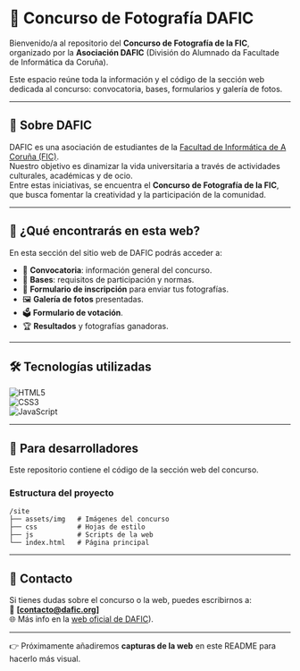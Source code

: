 # 📸 Concurso de Fotografía DAFIC  

Bienvenido/a al repositorio del **Concurso de Fotografía de la FIC**, organizado por la **Asociación DAFIC** (División do Alumnado da Facultade de Informática da Coruña).  

Este espacio reúne toda la información y el código de la sección web dedicada al concurso: convocatoria, bases, formularios y galería de fotos.  

---

## 🎯 Sobre DAFIC  
DAFIC es una asociación de estudiantes de la [Facultad de Informática de A Coruña (FIC)](https://www.fic.udc.es/).  
Nuestro objetivo es dinamizar la vida universitaria a través de actividades culturales, académicas y de ocio.  
Entre estas iniciativas, se encuentra el **Concurso de Fotografía de la FIC**, que busca fomentar la creatividad y la participación de la comunidad.  

---

## 📂 ¿Qué encontrarás en esta web?  
En esta sección del sitio web de DAFIC podrás acceder a:  
- 📢 **Convocatoria**: información general del concurso.  
- 📜 **Bases**: requisitos de participación y normas.  
- 📝 **Formulario de inscripción** para enviar tus fotografías.  
- 🖼️ **Galería de fotos** presentadas.  
- 🗳️ **Formulario de votación**.  
- 🏆 **Resultados** y fotografías ganadoras.  

---

## 🛠️ Tecnologías utilizadas  

![HTML5](https://img.shields.io/badge/HTML5-E34F26?style=for-the-badge&logo=html5&logoColor=white)  
![CSS3](https://img.shields.io/badge/CSS3-1572B6?style=for-the-badge&logo=css3&logoColor=white)  
![JavaScript](https://img.shields.io/badge/JavaScript-F7DF1E?style=for-the-badge&logo=javascript&logoColor=black)  

---

## 📌 Para desarrolladores  
Este repositorio contiene el código de la sección web del concurso.  

### Estructura del proyecto  
```plaintext
/site
├── assets/img   # Imágenes del concurso
├── css          # Hojas de estilo
├── js           # Scripts de la web
└── index.html   # Página principal
```
---

## 🤝 Contacto  
Si tienes dudas sobre el concurso o la web, puedes escribirnos a:  
📧 **[contacto@dafic.org]**  
🌐 Más info en la [web oficial de DAFIC](https://dafic.org/)).  

---

👉 Próximamente añadiremos **capturas de la web** en este README para hacerlo más visual.  
